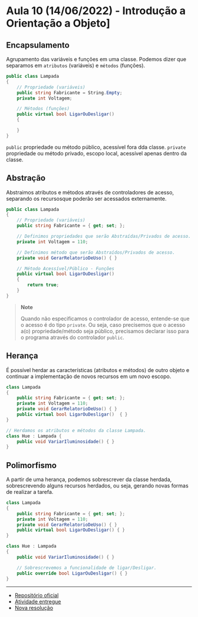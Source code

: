 # Aula 10 (14/06/2022) - Introdução a Orientação a Objeto]

## Encapsulamento

Agrupamento das variáveis e funções em uma classe.
Podemos dizer que separamos em `atributos` (variáveis) e `métodos` (funções).

```c#
public class Lampada
{
    // Propriedade (variáveis)
    public string Fabricante = String.Empty;
    private int Voltagem;

    // Métodos (funções)
    public virtual bool LigarOuDesligar()
    {

    }
}
```

`public` propriedade ou método público, acessível fora dda classe.
`private` propriedade ou método privado, escopo local, acessível apenas dentro da classe.

## Abstração

Abstraimos atributos e métodos através de controladores de acesso, separando os recursosque poderão ser acessados externamente.

```c#
public class Lampada
{
    // Propriedade (variáveis)
    public string Fabricante = { get; set; };

    // Definimos propriedades que serão Abstraídas/Privados de acesso.
    private int Voltagem = 110;

    // Definimos método que serão Abstraídos/Privados de acesso.
    private void GerarRelatorioDeUso() { }

    // Método Acessível/Público - Funções
    public virtual bool LigarOuDesligar()
    {
        return true;
    }
}
```

> **Note**
>
> Quando não especificamos o controlador de acesso, entende-se que o acesso é do tipo `private`. Ou seja, caso precisemos que o acesso a(o) propriedade/método seja público, precisamos declarar isso para o programa através do controlador `public`.

## Herança

É possível herdar as características (atributos e métodos) de outro objeto e continuar a implementação de novos recursos em um novo escopo.

```c#
class Lampada
{
    public string Fabricante = { get; set; };
    private int Voltagem = 110;
    private void GerarRelatorioDeUso() { }
    public virtual bool LigarOuDesligar()  { }
}

// Herdamos os atributos e métodos da classe Lampada.
class Hue : Lampada {
    public void VariarIluminosidade() { }
}

```

## Polimorfismo

A partir de uma herança, podemos sobrescrever da classe herdada, sobrescrevendo alguns recursos herdados, ou seja, gerando novas formas de realizar a tarefa.

```c#
class Lampada
{
    public string Fabricante = { get; set; };
    private int Voltagem = 110;
    private void GerarRelatorioDeUso() { }
    public virtual bool LigarOuDesligar() { }
}

class Hue : Lampada
{
    public void VariarIluminosidade() { }

    // Sobrescrevemos a funcionalidade de ligar/Desligar.
    public override bool LigarOuDesligar() { }
}
```

---

- [Repositório oficial](https://github.com/wssantanna/mercado-eletr-nico-0522cdmencn01bred/blob/main/10/README.md)
- [Atividade entregue](https://github.com/amandacbarreto/aula10_orientacao-a-objetos/tree/main/mesa-de-trabalho)
- [Nova resolução](./Atividade10/)
